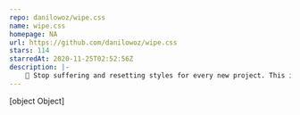 ```yaml
---
repo: danilowoz/wipe.css
name: wipe.css
homepage: NA
url: https://github.com/danilowoz/wipe.css
stars: 114
starredAt: 2020-11-25T02:52:56Z
description: |-
    🚿 Stop suffering and resetting styles for every new project. This is a library to reset default styles with some opinionated changes, that you might love (or not).
---
```


[object Object]
